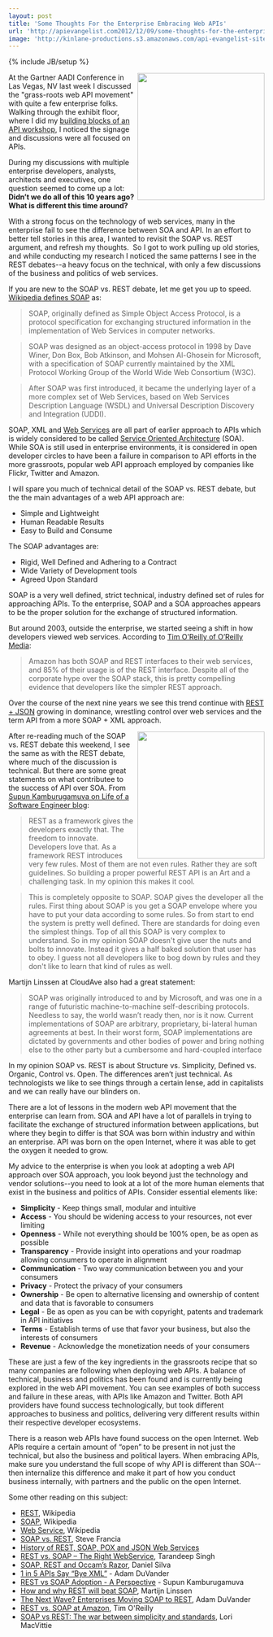 ```yaml
---
layout: post
title: 'Some Thoughts For the Enterprise Embracing Web APIs'
url: 'http://apievangelist.com2012/12/09/some-thoughts-for-the-enterprise-embracing-web-apis/'
image: 'http://kinlane-productions.s3.amazonaws.com/api-evangelist-site/blog/enterprise-business.jpg'
---
```

{% include JB/setup %}
<p>
     <img src="https://s3.amazonaws.com/kinlane-productions/api-evangelist/enterprise-business.jpg"  width="250" align="right" />
</p>
<p>
     At the Gartner AADI Conference in Las Vegas, NV last week I discussed the "grass-roots web API movement" with quite a few enterprise folks. Walking through the exhibit floor, where I did my <a href="/2012/11/30/my-api-building-blocks-workshop-with-intel-at-the-gartner-aadi-conference/">building blocks of an API workshop</a>, I noticed the signage and discussions were all focused on APIs.
</p>
<p>
     During my discussions with multiple enterprise developers, analysts, architects and executives, one question seemed to come up a lot: <strong>Didn’t we do all of this 10 years ago? What is different this time around?</strong>
</p>
<p>
     With a strong focus on the technology of web services, many in the enterprise fail to see the difference between SOA and API. In an effort to better tell stories in this area, I wanted to revisit the SOAP vs. REST argument, and refresh my thoughts.  So I got to work pulling up old stories, and while conducting my research I noticed the same patterns I see in the REST debates--a heavy focus on the technical, with only a few discussions of the business and politics of web services.
</p>
<p>
     If you are new to the SOAP vs. REST debate, let me get you up to speed. <a href="http://en.wikipedia.org/wiki/SOAP">Wikipedia defines SOAP</a> as:
</p>
<blockquote>
     SOAP, originally defined as Simple Object Access Protocol, is a protocol specification for exchanging structured information in the implementation of Web Services in computer networks.
</blockquote>
<blockquote>
     SOAP was designed as an object-access protocol in 1998 by Dave Winer, Don Box, Bob Atkinson, and Mohsen Al-Ghosein for Microsoft, with a specification of SOAP currently maintained by the XML Protocol Working Group of the World Wide Web Consortium (W3C).
</blockquote>
<blockquote>
     After SOAP was first introduced, it became the underlying layer of a more complex set of Web Services, based on Web Services Description Language (WSDL) and Universal Description Discovery and Integration (UDDI).
</blockquote>
<p>
     SOAP, XML and <a href="http://en.wikipedia.org/wiki/Web_Service">Web Services</a> are all part of earlier approach to APIs which is widely considered to be called <a href="http://en.wikipedia.org/wiki/Service-oriented_architecture">Service Oriented Architecture</a> (SOA). While SOA is still used in enterprise environments, it is considered in open developer circles to have been a failure in comparison to API efforts in the more grassroots, popular web API approach employed by companies like Flickr, Twitter and Amazon.
</p>
<p>
     I will spare you much of technical detail of the SOAP vs. REST debate, but the the main advantages of a web API approach are:
</p>
<ul >
     <li>Simple and Lightweight
     </li>
     <li>Human Readable Results
     </li>
     <li>Easy to Build and Consume
     </li>
</ul>
<p>
     The SOAP advantages are:
</p>
<ul >
     <li>Rigid, Well Defined and Adhering to a Contract
     </li>
     <li>Wide Variety of Development tools
     </li>
     <li>Agreed Upon Standard
     </li>
</ul>
<p>
     SOAP is a very well defined, strict technical, industry defined set of rules for approaching APIs. To the enterprise, SOAP and a SOA approaches appears to be the proper solution for the exchange of structured information.
</p>
<p>
     But around 2003, outside the enterprise, we started seeing a shift in how developers viewed web services. According to <a href="http://www.oreillynet.com/pub/wlg/3005">Tim O’Reilly of O’Reilly Media</a>:
</p>
<blockquote>
     Amazon has both SOAP and REST interfaces to their web services, and 85% of their usage is of the REST interface. Despite all of the corporate hype over the SOAP stack, this is pretty compelling evidence that developers like the simpler REST approach.
</blockquote>
<p>
     Over the course of the next nine years we see this trend continue with <a href="http://blog.programmableweb.com/2011/05/25/1-in-5-apis-say-bye-xml/">REST + JSON</a> growing in dominance, wrestling control over web services and the term API from a more SOAP + XML approach.
</p>
<p>
     <img src="https://s3.amazonaws.com/kinlane-productions/api-evangelist/enterprise-business-1.jpg"  width="250" align="right" />
</p>
<p>
     After re-reading much of the SOAP vs. REST debate this weekend, I see the same as with the REST debate, where much of the discussion is technical. But there are some great statements on what contributee to the success of API over SOA. From <a href="http://supunk.blogspot.com/2012/08/rest-vs-soap-adoption-perspective.html">Supun Kamburugamuva on Life of a Software Engineer blog</a>:
</p>
<blockquote>
     REST as a framework gives the developers exactly that. The freedom to innovate. Developers love that. As a framework REST introduces very few rules. Most of them are not even rules. Rather they are soft guidelines. So building a proper powerful REST API is an Art and a challenging task. In my opinion this makes it cool.
</blockquote>
<blockquote>
     This is completely opposite to SOAP. SOAP gives the developer all the rules. First thing about SOAP is you get a SOAP envelope where you have to put your data according to some rules. So from start to end the system is pretty well defined. There are standards for doing even the simplest things. Top of all this SOAP is very complex to understand. So in my opinion SOAP doesn't give user the nuts and bolts to innovate. Instead it gives a half baked solution that user has to obey. I guess not all developers like to bog down by rules and they don't like to learn that kind of rules as well.
</blockquote>
<p>
     Martijn Linssen at CloudAve also had a great statement:
</p>
<blockquote>
     SOAP was originally introduced to and by Microsoft, and was one in a range of futuristic machine-to-machine self-describing protocols. Needless to say, the world wasn’t ready then, nor is it now. Current implementations of SOAP are arbitrary, proprietary, bi-lateral human agreements at best. In their worst form, SOAP implementations are dictated by governments and other bodies of power and bring nothing else to the other party but a cumbersome and hard-coupled interface
</blockquote>
<p>
     In my opinion SOAP vs. REST is about Structure vs. Simplicity, Defined vs. Organic, Control vs. Open. The differences aren’t just technical. As technologists we like to see things through a certain lense, add in capitalists and we can really have our blinders on.
</p>
<p>
     There are a lot of lessons in the modern web API movement that the enterprise can learn from. SOA and API have a lot of parallels in trying to facilitate the exchange of structured information between applications, but where they begin to differ is that SOA was born within industry and within an enterprise. API was born on the open Internet, where it was able to get the oxygen it needed to grow.
</p>
<p>
     My advice to the enterprise is when you look at adopting a web API approach over SOA approach, you look beyond just the technology and vendor solutions--you need to look at a lot of the more human elements that exist in the business and politics of APIs. Consider essential elements like:
</p>
<ul >
     <li>
          <strong>Simplicity</strong> - Keep things small, modular and intuitive
     </li>
     <li>
          <strong>Access</strong> - You should be widening access to your resources, not ever limiting
     </li>
     <li>
          <strong>Openness</strong> - While not everything should be 100% open, be as open as possible
     </li>
     <li>
          <strong>Transparency</strong> - Provide insight into operations and your roadmap allowing consumers to operate in alignment
     </li>
     <li>
          <strong>Communication</strong> - Two way communication between you and your consumers
     </li>
     <li>
          <strong>Privacy</strong> - Protect the privacy of your consumers
     </li>
     <li>
          <strong>Ownership</strong> - Be open to alternative licensing and ownership of content and data that is favorable to consumers
     </li>
     <li>
          <strong>Legal</strong> - Be as open as you can be with copyright, patents and trademark in API initiatives
     </li>
     <li>
          <strong>Terms</strong> - Establish terms of use that favor your business, but also the interests of consumers
     </li>
     <li>
          <strong>Revenue</strong> - Acknowledge the monetization needs of your consumers
     </li>
</ul>
<p>
     These are just a few of the key ingredients in the grassroots recipe that so many companies are following when deploying web APIs. A balance of technical, business and politics has been found and is currently being explored in the web API movement. You can see examples of both success and failure in these areas, with APIs like Amazon and Twitter. Both API providers have found success technologically, but took different approaches to business and politics, delivering very different results within their respective developer ecosystems.
</p>
<p>
     There is a reason web APIs have found success on the open Internet. Web APIs require a certain amount of “open” to be present in not just the technical, but also the business and political layers. When embracing APIs, make sure you understand the full scope of why API is different than SOA--then internalize this difference and make it part of how you conduct business internally, with partners and the public on the open Internet.
</p>
<p>
     Some other reading on this subject:
</p>
<ul >
     <li>
          <a href="http://en.wikipedia.org/wiki/REST">REST</a>, Wikipedia
     </li>
     <li>
          <a href="http://en.wikipedia.org/wiki/SOAP">SOAP</a>, Wikipedia
     </li>
     <li>
          <a href="http://en.wikipedia.org/wiki/Web_Service">Web Service</a>, Wikipedia
     </li>
     <li>
          <a href="http://spf13.com/post/soap-vs-rest/">SOAP vs. REST</a>, Steve Francia
     </li>
     <li>
          <a href="http://www.servicestack.net/mythz_blog/?p=154">History of REST, SOAP, POX and JSON Web Services</a> 
     </li>
     <li>
          <a href="http://geeknizer.com/rest-vs-soap-using-http-choosing-the-right-webservice-protocol/">REST vs. SOAP – The Right WebService</a>, Tarandeep Singh
     </li>
     <li>
          <a href="http://silvanolte.com/blog/2009/12/01/soap-rest-and-occams-razor/">SOAP, REST and Occam’s Razor</a>, Daniel Silva
     </li>
     <li>
          <a href="http://blog.programmableweb.com/2011/05/25/1-in-5-apis-say-bye-xml/">1 in 5 APIs Say “Bye XML”</a> - Adam DuVander
     </li>
     <li>
          <a href="http://supunk.blogspot.com/2012/08/rest-vs-soap-adoption-perspective.html">REST vs SOAP Adoption - A Perspective</a> - Supun Kamburugamuva
     </li>
     <li>
          <a href="http://www.cloudave.com/22132/how-and-why-rest-will-beat-soap/">How and why REST will beat SOAP</a>, Martijn Linssen
     </li>
     <li>
          <a href="http://blog.programmableweb.com/2012/03/22/the-next-wave-enterprises-moving-soap-to-rest/">The Next Wave? Enterprises Moving SOAP to REST</a>, Adam DuVander
     </li>
     <li>
          <a href="http://www.oreillynet.com/pub/wlg/3005">REST vs. SOAP at Amazon</a>, Tim O'Reilly
     </li>
     <li>
          <a href="https://devcentral.f5.com/blogs/us/soap-vs-rest-the-war-between-simplicity-and-standards">SOAP vs REST: The war between simplicity and standards</a>, Lori MacVittie
     </li>
</ul>
